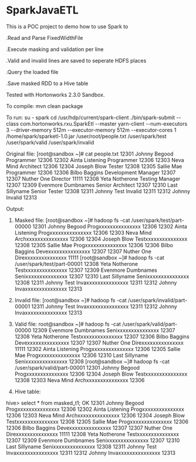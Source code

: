 # SparkJavaETL

This is a POC project to demo how to use Spark to

 .Read and Parse FixedWidthFile

 .Execute masking and validation per line

 .Valid and invalid lines are saved to seperate HDFS places

 .Query the loaded file

 .Save masked RDD to a Hive table


Tested with Hortonworks 2.3.0 Sandbox.

To compile:
    mvn clean package

To run:
    su - spark
    cd /usr/hdp/current/spark-client
    ./bin/spark-submit --class com.hortonworks.rxu.SparkEtl --master yarn-client --num-executors 3 --driver-memory 512m --executor-memory 512m --executor-cores 1 /home/spark/sparketl-1.0.jar /user/root/people.txt /user/spark/test /user/spark/valid /user/spark/invalid


Original file:
    [root@sandbox ~]# cat people.txt
    12301     Johnny              Begood              Programmer          12306
    12302     Ainta               Listening           Programmer          12306
    12303     Neva                Mind                Architect           12306
    12304     Joseph              Blow                Tester              12308
    12305     Sallie              Mae                 Programmer          12306
    12306     Bilbo               Baggins             Development Manager 12307
    12307     Nuther              One                 Director            11111
    12308     Yeta                Notherone           Testing Manager     12307
    12309     Evenmore            Dumbnames           Senior Architect    12307
    12310     Last                Sillyname           Senior Tester       12308
    12311     Johnny              Test                Invalid             12311
    12312     Johnny                                  Invalid             12313

Output:
   1. Masked file:
    [root@sandbox ~]# hadoop fs -cat /user/spark/test/part-00000
    12301     Johnny              Begood              Progxxxxxxxxxxxxxxx 12306
    12302     Ainta               Listening           Progxxxxxxxxxxxxxxx 12306
    12303     Neva                Mind                Archxxxxxxxxxxxxxxx 12306
    12304     Joseph              Blow                Testxxxxxxxxxxxxxxx 12308
    12305     Sallie              Mae                 Progxxxxxxxxxxxxxxx 12306
    12306     Bilbo               Baggins             Devexxxxxxxxxxxxxxx 12307
    12307     Nuther              One                 Direxxxxxxxxxxxxxxx 11111
    [root@sandbox ~]# hadoop fs -cat /user/spark/test/part-00001
    12308     Yeta                Notherone           Testxxxxxxxxxxxxxxx 12307
    12309     Evenmore            Dumbnames           Senixxxxxxxxxxxxxxx 12307
    12310     Last                Sillyname           Senixxxxxxxxxxxxxxx 12308
    12311     Johnny              Test                Invaxxxxxxxxxxxxxxx 12311
    12312     Johnny                                  Invaxxxxxxxxxxxxxxx 12313

  2. Invalid file:
[root@sandbox ~]# hadoop fs -cat /user/spark/invalid/part-00001
12311     Johnny              Test                Invaxxxxxxxxxxxxxxx 12311
12312     Johnny                                  Invaxxxxxxxxxxxxxxx 12313

  3. Valid file:
root@sandbox ~]# hadoop fs -cat /user/spark/valid/part-00000
12309     Evenmore            Dumbnames           Senixxxxxxxxxxxxxxx 12307
12308     Yeta                Notherone           Testxxxxxxxxxxxxxxx 12307
12306     Bilbo               Baggins             Devexxxxxxxxxxxxxxx 12307
12307     Nuther              One                 Direxxxxxxxxxxxxxxx 11111
12302     Ainta               Listening           Progxxxxxxxxxxxxxxx 12306
12305     Sallie              Mae                 Progxxxxxxxxxxxxxxx 12306
12310     Last                Sillyname           Senixxxxxxxxxxxxxxx 12308
[root@sandbox ~]# hadoop fs -cat /user/spark/valid/part-00001
12301     Johnny              Begood              Progxxxxxxxxxxxxxxx 12306
12304     Joseph              Blow                Testxxxxxxxxxxxxxxx 12308
12303     Neva                Mind                Archxxxxxxxxxxxxxxx 12306

4. Hive table:

hive> select * from masked_t1;
OK
12301    	Johnny             	Begood             	Progxxxxxxxxxxxxxxx	12306
12302    	Ainta              	Listening          	Progxxxxxxxxxxxxxxx	12306
12303    	Neva               	Mind               	Archxxxxxxxxxxxxxxx	12306
12304    	Joseph             	Blow               	Testxxxxxxxxxxxxxxx	12308
12305    	Sallie             	Mae                	Progxxxxxxxxxxxxxxx	12306
12306    	Bilbo              	Baggins            	Devexxxxxxxxxxxxxxx	12307
12307    	Nuther             	One                	Direxxxxxxxxxxxxxxx	11111
12308    	Yeta               	Notherone          	Testxxxxxxxxxxxxxxx	12307
12309    	Evenmore           	Dumbnames          	Senixxxxxxxxxxxxxxx	12307
12310    	Last               	Sillyname          	Senixxxxxxxxxxxxxxx	12308
12311    	Johnny             	Test               	Invaxxxxxxxxxxxxxxx	12311
12312    	Johnny             	                   	Invaxxxxxxxxxxxxxxx	12313
         
